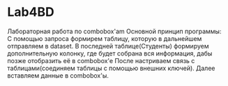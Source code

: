 # Lab4BD
Лабораторная работа по combobox'am
Основной принцип программы:
С помощью запроса формирем таблицу, которую в дальнейшем отправляем в dataset.
В последней таблице(Студенты) формируем дополнительную колонку, где будет собрана вся информация, дабы позже отобразить её в combobox'e
После настриваем связь с таблицами(соединяем таблицы с помощью внешних ключей).
Далее вставляем данные в combobox'ы.
